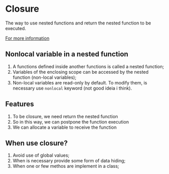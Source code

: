 # Closure

The way to use nested functions and return the nested function to be executed.

[For more information](https://www.programiz.com/python-programming/closure)

## Nonlocal variable in a nested function

1. A functions defined inside another functions is called a nested function;
2. Variables of the enclosing scope can be accessed by the nested function (non-local variables);
3. Non-local variables are read-only by default. To modify them, is necessary use `nonlocal` keyword (not good ideia i think).

## Features

1. To be closure, we need return the nested function
2. So in this way, we can postpone the function execution
3. We can allocate a variable to receive the function

## When use closure?

1. Avoid use of global values;
2. When is necessary provide some form of data hiding;
3. When one or few methos are implement in a class;
